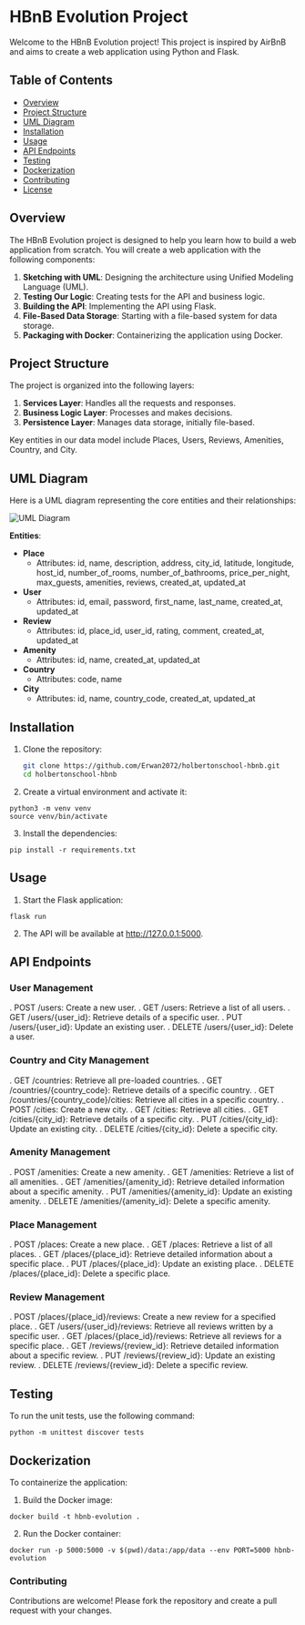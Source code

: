 # HBnB Evolution Project

Welcome to the HBnB Evolution project! This project is inspired by AirBnB and aims to create a web application using Python and Flask.

## Table of Contents

- [Overview](#overview)
- [Project Structure](#project-structure)
- [UML Diagram](#uml-diagram)
- [Installation](#installation)
- [Usage](#usage)
- [API Endpoints](#api-endpoints)
- [Testing](#testing)
- [Dockerization](#dockerization)
- [Contributing](#contributing)
- [License](#license)

## Overview

The HBnB Evolution project is designed to help you learn how to build a web application from scratch. You will create a web application with the following components:

1. **Sketching with UML**: Designing the architecture using Unified Modeling Language (UML).
2. **Testing Our Logic**: Creating tests for the API and business logic.
3. **Building the API**: Implementing the API using Flask.
4. **File-Based Data Storage**: Starting with a file-based system for data storage.
5. **Packaging with Docker**: Containerizing the application using Docker.

## Project Structure

The project is organized into the following layers:

1. **Services Layer**: Handles all the requests and responses.
2. **Business Logic Layer**: Processes and makes decisions.
3. **Persistence Layer**: Manages data storage, initially file-based.

Key entities in our data model include Places, Users, Reviews, Amenities, Country, and City.

## UML Diagram

Here is a UML diagram representing the core entities and their relationships:

![UML Diagram](path/to/your/uml_diagram.png)

**Entities**:

- **Place**
  - Attributes: id, name, description, address, city_id, latitude, longitude, host_id, number_of_rooms, number_of_bathrooms, price_per_night, max_guests, amenities, reviews, created_at, updated_at
- **User**
  - Attributes: id, email, password, first_name, last_name, created_at, updated_at
- **Review**
  - Attributes: id, place_id, user_id, rating, comment, created_at, updated_at
- **Amenity**
  - Attributes: id, name, created_at, updated_at
- **Country**
  - Attributes: code, name
- **City**
  - Attributes: id, name, country_code, created_at, updated_at

## Installation

1. Clone the repository:

   ```bash
   git clone https://github.com/Erwan2072/holbertonschool-hbnb.git
   cd holbertonschool-hbnb
   ```

2. Create a virtual environment and activate it:

```
python3 -m venv venv
source venv/bin/activate

```
3. Install the dependencies:

```
pip install -r requirements.txt
```
## Usage

1. Start the Flask application:
```
flask run

```
2. The API will be available at http://127.0.0.1:5000.

## API Endpoints

### User Management
. POST /users: Create a new user.
. GET /users: Retrieve a list of all users.
. GET /users/{user_id}: Retrieve details of a specific user.
. PUT /users/{user_id}: Update an existing user.
. DELETE /users/{user_id}: Delete a user.

### Country and City Management
. GET /countries: Retrieve all pre-loaded countries.
. GET /countries/{country_code}: Retrieve details of a specific country.
. GET /countries/{country_code}/cities: Retrieve all cities in a specific country.
. POST /cities: Create a new city.
. GET /cities: Retrieve all cities.
. GET /cities/{city_id}: Retrieve details of a specific city.
. PUT /cities/{city_id}: Update an existing city.
. DELETE /cities/{city_id}: Delete a specific city.

### Amenity Management
. POST /amenities: Create a new amenity.
. GET /amenities: Retrieve a list of all amenities.
. GET /amenities/{amenity_id}: Retrieve detailed information about a specific amenity.
. PUT /amenities/{amenity_id}: Update an existing amenity.
. DELETE /amenities/{amenity_id}: Delete a specific amenity.

### Place Management
. POST /places: Create a new place.
. GET /places: Retrieve a list of all places.
. GET /places/{place_id}: Retrieve detailed information about a specific place.
. PUT /places/{place_id}: Update an existing place.
. DELETE /places/{place_id}: Delete a specific place.

### Review Management
. POST /places/{place_id}/reviews: Create a new review for a specified place.
. GET /users/{user_id}/reviews: Retrieve all reviews written by a specific user.
. GET /places/{place_id}/reviews: Retrieve all reviews for a specific place.
. GET /reviews/{review_id}: Retrieve detailed information about a specific review.
. PUT /reviews/{review_id}: Update an existing review.
. DELETE /reviews/{review_id}: Delete a specific review.

## Testing

To run the unit tests, use the following command:
```
python -m unittest discover tests

```

## Dockerization

To containerize the application:

1. Build the Docker image:
```
docker build -t hbnb-evolution .

```

2. Run the Docker container:

```
docker run -p 5000:5000 -v $(pwd)/data:/app/data --env PORT=5000 hbnb-evolution

```

### Contributing
Contributions are welcome! Please fork the repository and create a pull request with your changes.
